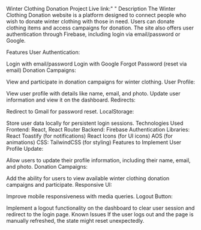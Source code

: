 Winter Clothing Donation
Project Live link:"      "
Description
The Winter Clothing Donation website is a platform designed to connect people who wish to donate winter clothing with those in need. Users can donate clothing items and access campaigns for donation. The site also offers user authentication through Firebase, including login via email/password or Google.

Features
User Authentication:

Login with email/password
Login with Google
Forgot Password (reset via email)
Donation Campaigns:

View and participate in donation campaigns for winter clothing.
User Profile:

View user profile with details like name, email, and photo.
Update user information and view it on the dashboard.
Redirects:

Redirect to Gmail for password reset.
LocalStorage:

Store user data locally for persistent login sessions.
Technologies Used
Frontend: React, React Router
Backend: Firebase Authentication
Libraries:
React Toastify (for notifications)
React Icons (for UI icons)
AOS (for animations)
CSS: TailwindCSS (for styling)
Features to Implement
User Profile Update:

Allow users to update their profile information, including their name, email, and photo.
Donation Campaigns:

Add the ability for users to view available winter clothing donation campaigns and participate.
Responsive UI:

Improve mobile responsiveness with media queries.
Logout Button:

Implement a logout functionality on the dashboard to clear user session and redirect to the login page.
Known Issues
If the user logs out and the page is manually refreshed, the state might reset unexpectedly.
